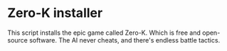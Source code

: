 # Zero-K installer

This script installs the epic game called Zero-K. Which is free and open-source software. The AI never cheats, and there's endless battle tactics.

